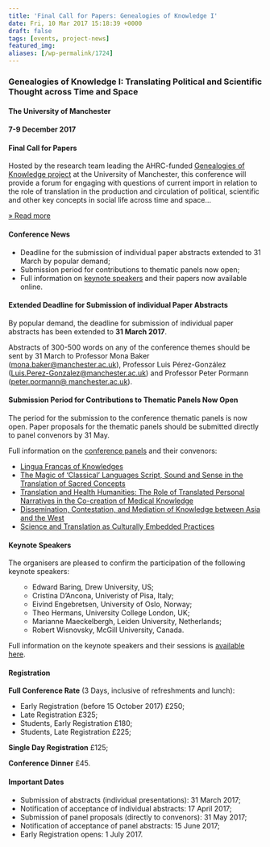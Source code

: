 ```yaml
---
title: 'Final Call for Papers: Genealogies of Knowledge I'
date: Fri, 10 Mar 2017 15:18:39 +0000
draft: false
tags: [events, project-news]
featured_img: 
aliases: [/wp-permalink/1724]
---
```


<div class="entry-post"><h3 id="conference">Genealogies of Knowledge I: Translating Political and Scientific Thought across Time and Space</h3>
<h4>The University of Manchester</h4>
<h4>7-9 December 2017</h4>
<h4><strong>Final Call for Papers</strong></h4>
Hosted by the research team leading the AHRC-funded <a href="http://genealogiesofknowledge.net/">Genealogies of Knowledge project</a> at the University of Manchester, this conference will provide a forum for engaging with questions of current import in relation to the role of translation in the production and circulation of political, scientific and other key concepts in social life across time and space…

<a class="more-link" href="http://genealogiesofknowledge.net/conference-theme/">» Read more</a>
<h4>Conference News</h4>
<ul>
 	<li>Deadline for the submission of individual paper abstracts extended to 31 March by popular demand;</li>
 	<li>Submission period for contributions to thematic panels now open;</li>
 	<li>Full information on <a href="http://genealogiesofknowledge.net/keynote-speakers/">keynote speakers</a> and their papers now available online.</li>
</ul>
<h4>Extended Deadline for Submission of individual Paper Abstracts</h4>
By popular demand, the deadline for submission of individual paper abstracts has been extended to <strong>31 March 2017</strong>.

Abstracts of 300-500 words on any of the conference themes should be sent by 31 March to Professor Mona Baker (<a href="mailto:mona.baker@manchester.ac.uk">mona.baker@manchester.ac.uk</a>), Professor Luis Pérez-González (<a href="mailto:Luis.Perez-Gonzalez@manchester.ac.uk">Luis.Perez-Gonzalez@manchester.ac.uk</a>) and Professor Peter Pormann (<a href="mailto:peter.pormann@ manchester.ac.uk">peter.pormann@ manchester.ac.uk</a>).
<h4>Submission Period for Contributions to Thematic Panels Now Open</h4>
The period for the submission to the conference thematic panels is now open. Paper proposals for the thematic panels should be submitted directly to panel convenors by 31 May.

Full information on the <a href="http://genealogiesofknowledge.net/panels/">conference panels</a> and their convenors:
<ul>
 	<li><a href="http://genealogiesofknowledge.net/2016/12/09/call-panel-papers-lingua-francas-knowledge/">Lingua Francas of Knowledges</a></li>
 	<li><a href="http://genealogiesofknowledge.net/2016/12/09/call-panel-papers-magic-classical-languages-script-sound-sense-translation-sacred-concepts/">The Magic of ‘Classical’ Languages Script, Sound and Sense in the Translation of Sacred Concepts</a></li>
 	<li><a href="http://genealogiesofknowledge.net/2017/02/20/call-panel-papers-translation-health-humanities-role-translated-personal-narratives-co-creation-medical-knowledge/">Translation and Health Humanities: The Role of Translated Personal Narratives in the Co-creation of Medical Knowledge</a></li>
 	<li><a href="http://genealogiesofknowledge.net/2017/02/21/call-panel-papers-dissemination-contestation-mediation-knowledge-asia-west/">Dissemination, Contestation, and Mediation of Knowledge between Asia and the West</a></li>
 	<li><a href="http://genealogiesofknowledge.net/2017/03/03/call-panel-papers-science-translation-culturally-embedded-practices/">Science and Translation as Culturally Embedded Practices</a></li>
</ul>
<h4>Keynote Speakers</h4>
The organisers are pleased to confirm the participation of the following keynote speakers:
<ul>
 	<li style="list-style-type: none;">
<ul>
 	<li>Edward Baring, Drew University, US;</li>
 	<li>Cristina D’Ancona, Univeristy of Pisa, Italy;</li>
 	<li>Eivind Engebretsen, University of Oslo, Norway;</li>
 	<li>Theo Hermans, University College London, UK;</li>
 	<li>Marianne Maeckelbergh, Leiden University, Netherlands;</li>
 	<li>Robert Wisnovsky, McGill University, Canada.</li>
</ul>
</li>
</ul>
Full information on the keynote speakers and their sessions is <a href="http://genealogiesofknowledge.net/keynote-speakers/">available here</a>.
<h4>Registration</h4>
<strong>Full Conference Rate</strong> (3 Days, inclusive of refreshments and lunch):
<ul>
 	<li>Early Registration (before 15 October 2017) £250;</li>
 	<li>Late Registration £325;</li>
 	<li>Students, Early Registration £180;</li>
 	<li>Students, Late Registration £225;</li>
</ul>
<strong>Single Day Registration</strong> £125;

<strong>Conference Dinner</strong> £45.
<h4>Important Dates</h4>
<ul>
 	<li>Submission of abstracts (individual presentations): 31 March 2017;</li>
 	<li>Notification of acceptance of individual abstracts: 17 April 2017;</li>
 	<li>Submission of panel proposals (directly to convenors): 31 May 2017;</li>
 	<li>Notification of acceptance of panel abstracts: 15 June 2017;</li>
 	<li>Early Registration opens: 1 July 2017.</li>
</ul></div>